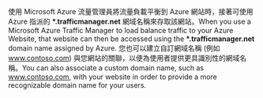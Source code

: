 <span data-ttu-id="2ee55-101">使用 Microsoft Azure 流量管理員將流量負載平衡到 Azure 網站時，接著可使用 Azure 指派的 **\*.trafficmanager.net** 網域名稱來存取該網站。</span><span class="sxs-lookup"><span data-stu-id="2ee55-101">When you use a Microsoft Azure Traffic Manager to load balance traffic to your Azure Website, that website can then be accessed using the **\*.trafficmanager.net** domain name assigned by Azure.</span></span> <span data-ttu-id="2ee55-102">您也可以建立自訂網域名稱 (例如 www.contoso.com) 與您網站的關聯，以便為使用者提供更具識別性的網域名稱。</span><span class="sxs-lookup"><span data-stu-id="2ee55-102">You can also associate a custom domain name, such as www.contoso.com, with your website in order to provide a more recognizable domain name for your users.</span></span>

